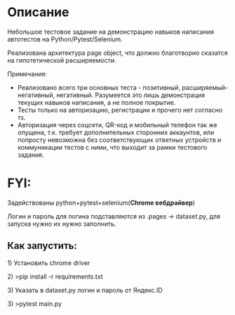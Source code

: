 <p><h1>Описание</h1>
Небольшое тестовое задание на демонстрацию навыков написания автотестов на Python/Pytest/Selenium.</p>

<p>Реализована архитектура page object, что должно благотворно сказатся на гипотетической расширяемости.</p>
<p>Примечания:</p>
<ul>
<li>Реализовано всего три основных теста - позитивный, расширяемый-негативный, негативный. Разумеется это лишь демонстрация текущих навыков написания, а не полное покрытие.</li>
<li>Тесты только на авторизацию, регистрации и прочего нет согласно тз. </li>
<li>Авторизация через соцсети, QR-код и мобильный телефон так же опущена, т.к. требует дополнительных сторонних аккаунтов, или попросту невозможна без соответствующих ответных устройств и коммуникации тестов с ними, что выходит за рамки тестового задания.</li>
</ul>


<h1>FYI: </h1>
<p> Задействованы python+pytest+selenium(<b>Chrome вебдрайвер</b>)</p>
<p>Логин и пароль для логина подставляются из .pages -> dataset.py, для запуска нужно их нужно заполнить.</p>
<h2>Как запустить:</h2>
<p>1) Установить chrome driver</p>
<p>2) >pip install -r requirements.txt</p>
<p>3) Указать в dataset.py логин и пароль от Яндекс.ID</p>
<p>3) >pytest main.py</p>


